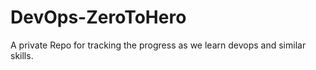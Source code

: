 # DevOps-ZeroToHero
A private Repo for tracking the progress as we learn devops and similar skills.
